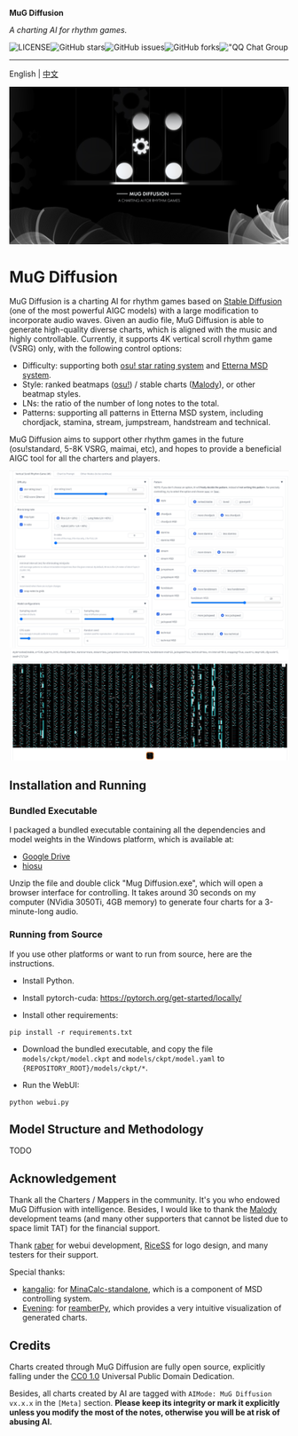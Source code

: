 **MuG Diffusion**

_A charting AI for rhythm games._

![LICENSE](https://img.shields.io/github/license/Keytoyze/Mug-Diffusion)![GitHub stars](https://img.shields.io/github/stars/Keytoyze/Mug-Diffusion.svg)![GitHub issues](https://img.shields.io/github/issues/Keytoyze/Mug-Diffusion)![GitHub forks](https://img.shields.io/github/forks/Keytoyze/Mug-Diffusion)!["QQ Chat Group](https://img.shields.io/badge/QQ%E7%BE%A4-548470510-orange)

---

English | [中文](./README_CN.md)



![](asset/bg.jpg)

# MuG Diffusion

MuG Diffusion is a charting AI for rhythm games based on [Stable Diffusion](https://github.com/CompVis/latent-diffusion/) (one of the most powerful AIGC models) with a large modification to incorporate audio waves. Given an audio file, MuG Diffusion is able to generate high-quality diverse charts, which is aligned with the music and highly controllable. Currently, it supports 4K vertical scroll rhythm game (VSRG) only, with the following control options:

- Difficulty: supporting both [osu! star rating system](https://osu.ppy.sh/wiki/en/Beatmap/Star_rating) and [Etterna MSD system](https://etternaonline.com/).
- Style: ranked beatmaps ([osu!](https://osu.ppy.sh/)) / stable charts ([Malody](https://m.mugzone.net/)), or other beatmap styles. 
- LNs: the ratio of the number of long notes to the total.
- Patterns: supporting all patterns in Etterna MSD system, including chordjack, stamina, stream, jumpstream, handstream and technical.

MuG Diffusion aims to support other rhythm games in the future (osu!standard, 5-8K VSRG, maimai, etc), and hopes to provide a beneficial AIGC tool for all the charters and players. 

![](asset/screenshot1.png)
![](asset/screenshot2.png)

## Installation and Running

### Bundled Executable

I packaged a bundled executable containing all the dependencies and model weights in the Windows platform, which is available at:
- [Google Drive](https://drive.google.com/file/d/1-TmLsveLAjRCPwd0iwXS7V1v61MlQ7DM/view?usp=share_link)
- [hiosu](https://dl2.hiosu.com/d/kuit/MugDiffusion.zip)

Unzip the file and double click "Mug Diffusion.exe", which will open a browser interface for controlling. It takes around 30 seconds on my computer (NVidia 3050Ti, 4GB memory) to generate four charts for a 3-minute-long audio.


### Running from Source

If you use other platforms or want to run from source, here are the instructions.

- Install Python.

- Install pytorch-cuda: https://pytorch.org/get-started/locally/

- Install other requirements:

```commandline
pip install -r requirements.txt
```

- Download the bundled executable, and copy the file `models/ckpt/model.ckpt` and `models/ckpt/model.yaml` to `{REPOSITORY_ROOT}/models/ckpt/*`.

- Run the WebUI:

```commandline
python webui.py
```

## Model Structure and Methodology

TODO

## Acknowledgement

Thank all the Charters / Mappers in the community. It's you who endowed MuG Diffusion with intelligence. Besides, I would like to thank the [Malody](https://m.mugzone.net/) development teams (and many other supporters that cannot be listed due to space limit TAT) for the financial support.

Thank [raber](https://github.com/zengrber) for webui development, [RiceSS](https://osu.ppy.sh/users/8271436) for logo design, and many testers for their support. 

Special thanks: 
- [kangalio](https://github.com/kangalio/): for [MinaCalc-standalone](https://github.com/kangalio/minacalc-standalone), which is a component of MSD controlling system.
- [Evening](https://github.com/Eve-ning/): for [reamberPy](https://github.com/Eve-ning/reamberPy), which provides a very intuitive visualization of generated charts.

## Credits

Charts created through MuG Diffusion are fully open source, explicitly falling under the [CC0 1.0](https://creativecommons.org/publicdomain/zero/1.0/) Universal Public Domain Dedication.

Besides, all charts created by AI are tagged with `AIMode: MuG Diffusion vx.x.x` in the `[Meta]` section. **Please keep its integrity or mark it explicitly unless you modify the most of the notes, otherwise you will be at risk of abusing AI.**